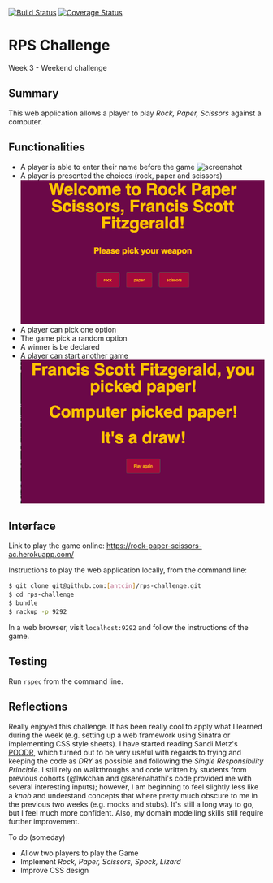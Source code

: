 [![Build Status](https://travis-ci.org/githubschool/on-demand-github-pages.svg?branch=master)](https://travis-ci.org/githubschool/on-demand-github-pages) [![Coverage Status](https://coveralls.io/repos/github/antcin/rps-challenge/badge.svg?branch=master)](https://coveralls.io/github/antcin/rps-challenge?branch=master)

# RPS Challenge
Week 3 - Weekend challenge

Summary
----

This web application allows a player to play *Rock, Paper, Scissors* against a computer.


Functionalities
----
- A player is able to enter their name before the game
![screenshot](https://github.com/antcin/rps-challenge/screenshots/enter_player_name_rps.png)
- A player is presented the choices (rock, paper and scissors)
![screenshot](https://github.com/antcin/rps-challenge/blob/master/screenshots/presented_with_choices.jpeg)
- A player can pick one option
- The game pick a random option
- A winner is be declared
- A player can start another game
![screenshot](https://github.com/antcin/rps-challenge/blob/master/screenshots/last_four.jpeg)



Interface
-------

Link to play the game online:
https://rock-paper-scissors-ac.herokuapp.com/

Instructions to play the web application locally, from the command line:
```sh
$ git clone git@github.com:[antcin]/rps-challenge.git
$ cd rps-challenge
$ bundle
$ rackup -p 9292
```

In a web browser, visit `localhost:9292` and follow the instructions of the game.

Testing
-------
Run `rspec` from the command line.

Reflections
-------
Really enjoyed this challenge. It has been really cool to apply what I learned during the week (e.g. setting up a web framework using Sinatra or implementing CSS style sheets).
I have started reading Sandi Metz's [POODR](http://www.poodr.com/), which turned out to be very useful with regards to trying and keeping the code as _DRY_ as possible and following the _Single Responsibility Principle_.
I still rely on walkthroughs and code written by students from previous cohorts (@lwkchan and @serenahathi's code provided me with several interesting inputs); however, I am beginning to feel slightly less like a _knob_ and understand concepts that where pretty much obscure to me in the previous two weeks (e.g. mocks and stubs). It's still a long way to go, but I feel much more confident. Also, my domain modelling skills still require further improvement.

To do (someday)
- Allow two players to play the Game
- Implement _Rock, Paper, Scissors, Spock, Lizard_
- Improve CSS design
